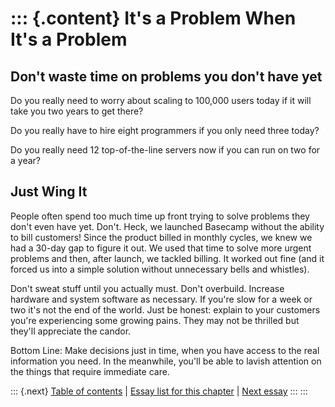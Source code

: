 ::: {.content}
It\'s a Problem When It\'s a Problem
====================================

Don\'t waste time on problems you don\'t have yet
-------------------------------------------------

Do you really need to worry about scaling to 100,000 users today if it
will take you two years to get there?

Do you really have to hire eight programmers if you only need three
today?

Do you really need 12 top-of-the-line servers now if you can run on two
for a year?

Just Wing It
------------

People often spend too much time up front trying to solve problems they
don\'t even have yet. Don\'t. Heck, we launched Basecamp without the
ability to bill customers! Since the product billed in monthly cycles,
we knew we had a 30-day gap to figure it out. We used that time to solve
more urgent problems and then, after launch, we tackled billing. It
worked out fine (and it forced us into a simple solution without
unnecessary bells and whistles).

Don\'t sweat stuff until you actually must. Don\'t overbuild. Increase
hardware and system software as necessary. If you\'re slow for a week or
two it\'s not the end of the world. Just be honest: explain to your
customers you\'re experiencing some growing pains. They may not be
thrilled but they\'ll appreciate the candor.

Bottom Line: Make decisions just in time, when you have access to the
real information you need. In the meanwhile, you\'ll be able to lavish
attention on the things that require immediate care.

::: {.next}
[Table of contents](toc.php) \| [Essay list for this
chapter](toc.php#ch04) \| [Next
essay](ch04_Hire_the_Right_Customers.php)
:::
:::

